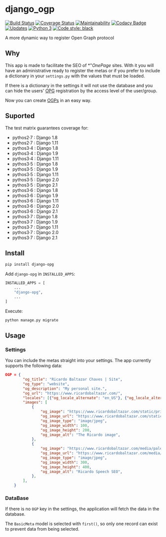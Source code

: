 # django_ogp

[![Build Status](https://travis-ci.org/ricardochaves/django_ogp.svg?branch=master)](https://travis-ci.org/ricardochaves/django_ogp) [![Coverage Status](https://coveralls.io/repos/github/ricardochaves/django_ogp/badge.svg?branch=fix-travis)](https://coveralls.io/github/ricardochaves/django_ogp?branch=fix-travis) [![Maintainability](https://api.codeclimate.com/v1/badges/a2af8f7a30ad3bee2cac/maintainability)](https://codeclimate.com/github/ricardochaves/django_ogp/maintainability) [![Codacy Badge](https://api.codacy.com/project/badge/Grade/3a1363cd34274377942b34418ed2b00a)](https://app.codacy.com/app/ricardochaves/django_ogp?utm_source=github.com&utm_medium=referral&utm_content=ricardochaves/django_ogp&utm_campaign=Badge_Grade_Dashboard)
 [![Updates](https://pyup.io/repos/github/ricardochaves/django_ogp/shield.svg)](https://pyup.io/repos/github/ricardochaves/django_ogp/) [![Python 3](https://pyup.io/repos/github/ricardochaves/django_ogp/python-3-shield.svg)](https://pyup.io/repos/github/ricardochaves/django_ogp/) [![Code style: black](https://img.shields.io/badge/code%20style-black-000000.svg)](https://github.com/ambv/black)

A more dynamic way to register Open Graph protocol

## Why

This app is made to facilitate the SEO of *"*OnePage* sites. With it you will have an administrative ready to register the metas or if you prefer to include a dictionary in your `settings.py` with the values that must be loaded.

If there is a dictionary in the settings it will not use the database and you can hide the users' [OPG](http://ogp.me/) registration by the access level of the user/group.

Now you can create [OGPs](http://ogp.me/) in an easy way.

## Suported

The test matrix guarantees coverage for:

 - pythos2·7 : Django 1.8
 - pythos2·7 : Django 1.11
 - pythos3·4 : Django 1.8
 - pythos3·4 : Django 1.9
 - pythos3·4 : Django 1.11
 - pythos3·5 : Django 1.8
 - pythos3·5 : Django 1.9
 - pythos3·5 : Django 1.11
 - pythos3·5 : Django 2.0
 - pythos3·5 : Django 2.1
 - pythos3·6 : Django 1.8
 - pythos3·6 : Django 1.9
 - pythos3·6 : Django 1.11
 - pythos3·6 : Django 2.0
 - pythos3·6 : Django 2.1
 - pythos3·7 : Django 1.8
 - pythos3·7 : Django 1.9
 - pythos3·7 : Django 1.11
 - pythos3·7 : Django 2.0
 - pythos3·7 : Django 2.1

## Install

```bash
pip install django-opg
```

Add `django-opg` in `INSTALLED_APPS`:

```python
INSTALLED_APPS = [
    ...
    "django-opg",
    ...
]
```

Execute:

```bash
python manage.py migrate
```

## Usage

### Settings

You can include the metas straight into your settings. The app currently supports the following data:

```json
OGP = {
        "og_title": "Ricardo Baltazar Chaves | Site",
        "og_type": "website",
        "og_description": "My personal site.",
        "og_url": "https://www.ricardobaltazar.com/",
        "locales": [{"og_locale_alternate": "en_US"}, {"og_locale_alternate": "pt_BR"}],
        "images": [
            {
                "og_image": "https://www.ricardobaltazar.com/static/principal/images/profilepic-new.ac1b7deb01a8.jpg",
                "og_image_url": "https://www.ricardobaltazar.com/static/principal/images/profilepic-new.ac1b7deb01a8.jpg",
                "og_image_type": "image/jpeg",
                "og_image_width": 100,
                "og_image_height": 200,
                "og_image_alt": "The Ricardo image",
            },
            {
                "og_image": "https://www.ricardobaltazar.com/media/palestra_eventos/IMG_20170811_195143268.jpg.430x360_q85_box-679%2C0%2C3479%2C2340_crop_detail.jpg",
                "og_image_url": "https://www.ricardobaltazar.com/media/palestra_eventos/IMG_20170811_195143268.jpg.430x360_q85_box-679%2C0%2C3479%2C2340_crop_detail.jpg",
                "og_image_type": "image/jpeg",
                "og_image_width": 300,
                "og_image_height": 400,
                "og_image_alt": "Ricardo Speech SEO",
            },
        ],
    }
```

### DataBase

If there is no `OGP` key in the settings, the application will fetch the data in the database.

The `BasicMeta` model is selected with `first()`, so only one record can exist to prevent data from being selected.
